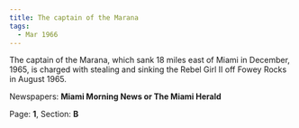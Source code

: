 ```yaml
---  
title: The captain of the Marana  
tags:  
  - Mar 1966  
---  
```

  
The captain of the Marana, which sank 18 miles east of Miami in December, 1965, is charged with stealing and sinking the Rebel Girl II off Fowey Rocks in August 1965.  
  
Newspapers: **Miami Morning News or The Miami Herald**  
  
Page: **1**, Section: **B** 
